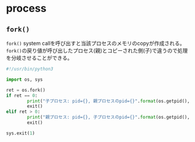# process

## `fork()`

`fork()` system callを呼び出すと当該プロセスのメモリのcopyが作成される。  
`fork()`の戻り値が呼び出したプロセス(親)とコピーされた側(子)で違うので処理を分岐させることができる。


```python
#!/usr/bin/python3

import os, sys

ret = os.fork()
if ret == 0:
        print("子プロセス: pid={}, 親プロセスのpid={}".format(os.getpid(), os.getppid()))
        exit()
elif ret > 0:
        print("親プロセス: pid={}, 子プロセスのpid={}".format(os.getpid(), ret))
        exit()

sys.exit(1)
```
